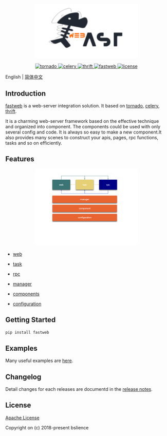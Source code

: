 <p align="center">
  <img width="320" src="/assets/logo/logo.png">
</p>

<p align="center">
    <a href="https://github.com/tornadoweb/tornado">
        <img src="https://img.shields.io/badge/tornado-5.0.2-brightgreen.svg" alt="tornado">
    </a>
    <a href="https://github.com/celery/celery">
        <img src="https://img.shields.io/badge/celery-4.2.0-brightgreen.svg" alt="celery">
    </a>
    <a href="https://github.com/apache/thrift">
        <img src="https://img.shields.io/badge/thrifit-0.11.0-brightgreen.svg" alt="thrift">
    </a>
    <a href="https://github.com/BSlience/fastweb">
        <img src="https://travis-ci.org/BSlience/fastweb.svg?branch=master" alt="fastweb">
    </a>
    <a href="LICENSE">
        <img src="https://img.shields.io/badge/Apache%202-license-blue.svg" alt="license">
    </a>

</p>

English | [简体中文](./README.zh-CN.md)

## Introduction

[fastweb](https://github.com/BSlience/fastweb) is a web-server integration solution. It based on [tornado](https://github.com/tornadoweb/tornado), [celery](https://github.com/celery/celery), [thrift](https://github.com/apache/thrift).

It is a charming web-server framework based on the effective technique and organized into component. The components could be used with only several config and code. It is always so easy to make a new component.It also provides many scenes to construct your apis, pages, rpc functions, tasks and so on efficiently.

## Features

<p align="center">
  <img width="320" src="/assets/features/features.png">
</p>

- [web](web.md)

- [task](docs/task.md)

- [rpc](docs/rpc.md)

- [manager](docs/manager.md)

- [components](docs/components.md)

- [configuration](docs/configuration.md)

## Getting Started

```bash
pip install fastweb
```

## Examples

Many useful examples are [here](examples/).

## Changelog

Detail changes for each releases are documentd in the [release notes](CHANGELOG.md).

## License

[Apache License](LICENSE.md)

Copyright on (c) 2018-present bslience
